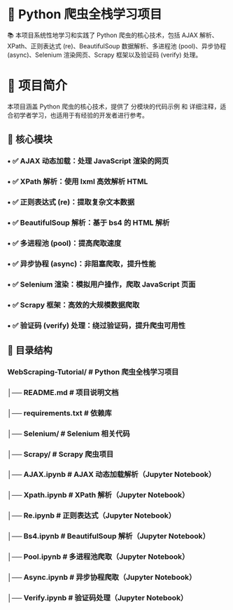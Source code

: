 

# 🚀 Python 爬虫全栈学习项目

📚 本项目系统性地学习和实践了 Python 爬虫的核心技术，包括 AJAX 解析、XPath、正则表达式 (re)、BeautifulSoup 数据解析、多进程池 (pool)、异步协程 (async)、Selenium 渲染网页、Scrapy 框架以及验证码 (verify) 处理。



# 📖 项目简介

本项目涵盖 Python 爬虫的核心技术，提供了 分模块的代码示例 和 详细注释，适合初学者学习，也适用于有经验的开发者进行参考。

## 📌 核心模块
### 	•	✅ AJAX 动态加载：处理 JavaScript 渲染的网页
### 	•	✅ XPath 解析：使用 lxml 高效解析 HTML
### 	•	✅ 正则表达式 (re)：提取复杂文本数据
### 	•	✅ BeautifulSoup 解析：基于 bs4 的 HTML 解析
### 	•	✅ 多进程池 (pool)：提高爬取速度
### 	•	✅ 异步协程 (async)：非阻塞爬取，提升性能
### 	•	✅ Selenium 渲染：模拟用户操作，爬取 JavaScript 页面
### 	•	✅ Scrapy 框架：高效的大规模数据爬取
### 	•	✅ 验证码 (verify) 处理：绕过验证码，提升爬虫可用性

## 📁 目录结构
### WebScraping-Tutorial/  # Python 爬虫全栈学习项目
### │──  README.md         # 项目说明文档
### │──  requirements.txt  # 依赖库
### │──  Selenium/         # Selenium 相关代码
### │──  Scrapy/           # Scrapy 爬虫项目
### │──  AJAX.ipynb        # AJAX 动态加载解析（Jupyter Notebook）
### │──  Xpath.ipynb       # XPath 解析（Jupyter Notebook）
### │──  Re.ipynb          # 正则表达式（Jupyter Notebook）
### │──  Bs4.ipynb         # BeautifulSoup 解析（Jupyter Notebook）
### │──  Pool.ipynb        # 多进程池爬取（Jupyter Notebook）
### │──  Async.ipynb       # 异步协程爬取（Jupyter Notebook）
### │──  Verify.ipynb      # 验证码处理（Jupyter Notebook）

